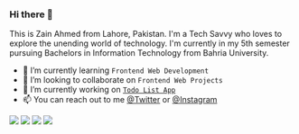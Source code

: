 ### Hi there 👋
This is Zain Ahmed from Lahore, Pakistan. I'm a Tech Savvy who loves to explore the unending world of technology. I'm currently in my 5th semester pursuing Bachelors in Information Technology from Bahria University.

- 🌱 I’m currently learning ```Frontend Web Development```
- 👯 I’m looking to collaborate on ```Frontend Web Projects```
- 🔭 I’m currently working on [```Todo List App```](https://github.com/zainahmed1713/todo-list-app)
- 📫 You can reach out to me [@Twitter](https://www.twitter.com/zainhunmein) or [@Instagram](https://www.instagram.com/zainhunmein)
<!-- - 🤔 I’m looking for help with ... -->
<!-- - 💬 Ask me about ... -->
![](https://raw.githubusercontent.com/zainahmed1713/github-stats/master/generated/overview.svg#gh-dark-mode-only)
![](https://raw.githubusercontent.com/zainahmed1713/github-stats/master/generated/overview.svg#gh-light-mode-only)
![](https://raw.githubusercontent.com/zainahmed1713/github-stats/master/generated/languages.svg#gh-dark-mode-only)
![](https://raw.githubusercontent.com/zainahmed1713/github-stats/master/generated/languages.svg#gh-light-mode-only)
